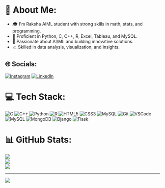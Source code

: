 🌟 About Me:
=====================================================================================================================================

* 🎓 I'm Raksha AIML student with strong skills in math, stats, and programming.
* 🔧 Proficient in Python, C, C++, R, Excel, Tableau, and MySQL.
* 🤖 Passionate about AI/ML and building innovative solutions.
* 📈 Skilled in data analysis, visualization, and insights.

## 🌐 Socials:
[![Instagram](https://img.shields.io/badge/Instagram-%23E4405F.svg?logo=Instagram&logoColor=white)](https://instagram.com/_.raksha_shetty_) [![LinkedIn](https://img.shields.io/badge/LinkedIn-%230077B5.svg?logo=linkedin&logoColor=white)](https://linkedin.com/in/https://www.linkedin.com/in/rshetty64)
# 💻 Tech Stack:
![C](https://img.shields.io/badge/c-%2300599C.svg?style=for-the-badge&logo=c&logoColor=white) 
![C++](https://img.shields.io/badge/c++-%235C2D91.svg?style=for-the-badge&logo=c%2B%2B&logoColor=white) 
![Python](https://img.shields.io/badge/python-3670A0?style=for-the-badge&logo=python&logoColor=ffdd54)
![R](https://img.shields.io/badge/R-%235C2D91.svg?style=for-the-badge&logo=r&logoColor=white)
![HTML5](https://img.shields.io/badge/html5-%23E34F26.svg?style=for-the-badge&logo=html5&logoColor=white)
![CSS3](https://img.shields.io/badge/css3-%231572B6.svg?style=for-the-badge&logo=css3&logoColor=white) 
![MySQL](https://img.shields.io/badge/mysql-4479A1.svg?style=for-the-badge&logo=mysql&logoColor=white)
![Git](https://img.shields.io/badge/Git-%235C2D91.svg?style=for-the-badge&logo=git&logoColor=white)
![VSCode](https://img.shields.io/badge/VSCode-%235C2D91.svg?style=for-the-badge&logo=visualstudiocode&logoColor=white)
![MySQL](https://img.shields.io/badge/MySQL-%235C2D91.svg?style=for-the-badge&logo=mysql&logoColor=white)
![MongoDB](https://img.shields.io/badge/MongoDB-%235C2D91.svg?style=for-the-badge&logo=mongodb&logoColor=white)
![Django](https://img.shields.io/badge/Django-%235C2D91.svg?style=for-the-badge&logo=django&logoColor=white)
![Flask](https://img.shields.io/badge/Flask-%235C2D91.svg?style=for-the-badge&logo=flask&logoColor=white)

# 📊 GitHub Stats:
![](https://github-readme-stats.vercel.app/api?username=rakshashetty66&theme=dark&hide_border=false&include_all_commits=false&count_private=false)<br/>
![](https://github-readme-streak-stats.herokuapp.com/?user=rakshashetty66&theme=dark&hide_border=false)<br/>
![](https://github-readme-stats.vercel.app/api/top-langs/?username=rakshashetty66&theme=dark&hide_border=false&include_all_commits=false&count_private=false&layout=compact)

---
[![](https://visitcount.itsvg.in/api?id=rakshashetty66&icon=0&color=0)](https://visitcount.itsvg.in)

<!-- Proudly created with GPRM ( https://gprm.itsvg.in ) -->
